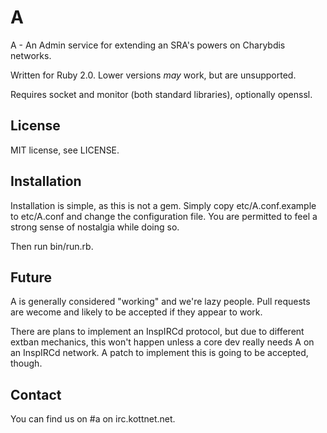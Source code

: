 A
=

A - An Admin service for extending an SRA's powers on Charybdis networks.

Written for Ruby 2.0. Lower versions *may* work, but are unsupported.

Requires socket and monitor (both standard libraries), optionally
openssl.

License
-------

MIT license, see LICENSE.

Installation
------------

Installation is simple, as this is not a gem. Simply copy
etc/A.conf.example to etc/A.conf and change the configuration file. You
are permitted to feel a strong sense of nostalgia while doing so.

Then run bin/run.rb.

Future
------

A is generally considered "working" and we're lazy people. Pull requests
are wecome and likely to be accepted if they appear to work.

There are plans to implement an InspIRCd protocol, but due to different
extban mechanics, this won't happen unless a core dev really needs A on
an InspIRCd network. A patch to implement this is going to be accepted,
though.

Contact
-------

You can find us on #a on irc.kottnet.net.

